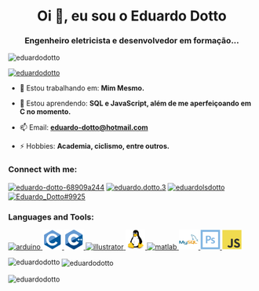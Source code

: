 <h1 align="center">Oi 👋, eu sou o Eduardo Dotto</h1>
<h3 align="center">Engenheiro eletricista e desenvolvedor em formação...</h3>

<p align="left"> <img src="https://komarev.com/ghpvc/?username=eduardodotto&label=Profile%20views&color=0e75b6&style=flat" alt="eduardodotto" /> </p>

<p align="left"> <a href="https://github.com/ryo-ma/github-profile-trophy"><img src="https://github-profile-trophy.vercel.app/?username=eduardodotto" alt="eduardodotto" /></a> </p>

- 🔭 Estou trabalhando em: **Mim Mesmo.**

- 🌱 Estou aprendendo: **SQL e JavaScript, além de me aperfeiçoando em C no momento.**

- 📫 Email: **eduardo-dotto@hotmail.com**

- ⚡ Hobbies: **Academia, ciclismo, entre outros.**

<h3 align="left">Connect with me:</h3>
<p align="left">
<a href="https://linkedin.com/in/eduardo-dotto-68909a244" target="blank"><img align="center" src="https://raw.githubusercontent.com/rahuldkjain/github-profile-readme-generator/master/src/images/icons/Social/linked-in-alt.svg" alt="eduardo-dotto-68909a244" height="30" width="40" /></a>
<a href="https://fb.com/eduardo.dotto.3" target="blank"><img align="center" src="https://raw.githubusercontent.com/rahuldkjain/github-profile-readme-generator/master/src/images/icons/Social/facebook.svg" alt="eduardo.dotto.3" height="30" width="40" /></a>
<a href="https://instagram.com/eduardolsdotto" target="blank"><img align="center" src="https://raw.githubusercontent.com/rahuldkjain/github-profile-readme-generator/master/src/images/icons/Social/instagram.svg" alt="eduardolsdotto" height="30" width="40" /></a>
<a href="https://discord.gg/Eduardo_Dotto#9925" target="blank"><img align="center" src="https://raw.githubusercontent.com/rahuldkjain/github-profile-readme-generator/master/src/images/icons/Social/discord.svg" alt="Eduardo_Dotto#9925" height="30" width="40" /></a>
</p>

<h3 align="left">Languages and Tools:</h3>
<p align="left"> <a href="https://www.arduino.cc/" target="_blank" rel="noreferrer"> <img src="https://cdn.worldvectorlogo.com/logos/arduino-1.svg" alt="arduino" width="40" height="40"/> </a> <a href="https://www.cprogramming.com/" target="_blank" rel="noreferrer"> <img src="https://raw.githubusercontent.com/devicons/devicon/master/icons/c/c-original.svg" alt="c" width="40" height="40"/> </a> <a href="https://www.w3schools.com/cpp/" target="_blank" rel="noreferrer"> <img src="https://raw.githubusercontent.com/devicons/devicon/master/icons/cplusplus/cplusplus-original.svg" alt="cplusplus" width="40" height="40"/> </a> <a href="https://www.adobe.com/in/products/illustrator.html" target="_blank" rel="noreferrer"> <img src="https://www.vectorlogo.zone/logos/adobe_illustrator/adobe_illustrator-icon.svg" alt="illustrator" width="40" height="40"/> </a> <a href="https://www.linux.org/" target="_blank" rel="noreferrer"> <img src="https://raw.githubusercontent.com/devicons/devicon/master/icons/linux/linux-original.svg" alt="linux" width="40" height="40"/> </a> <a href="https://www.mathworks.com/" target="_blank" rel="noreferrer"> <img src="https://upload.wikimedia.org/wikipedia/commons/2/21/Matlab_Logo.png" alt="matlab" width="40" height="40"/> </a> <a href="https://www.mysql.com/" target="_blank" rel="noreferrer"> <img src="https://raw.githubusercontent.com/devicons/devicon/master/icons/mysql/mysql-original-wordmark.svg" alt="mysql" width="40" height="40"/> </a> <a href="https://www.photoshop.com/en" target="_blank" rel="noreferrer"> <img src="https://raw.githubusercontent.com/devicons/devicon/master/icons/photoshop/photoshop-line.svg" alt="photoshop" width="40" height="40"/> </a>
<a href="https://developer.mozilla.org/en-US/docs/Web/JavaScript" target="_blank" rel="noreferrer"> <img src="https://raw.githubusercontent.com/devicons/devicon/master/icons/javascript/javascript-original.svg" alt="javascript" width="40" height="40"/> </a></p>

<p><img align="left" src="https://github-readme-stats.vercel.app/api/top-langs?username=eduardodotto&show_icons=true&locale=en&layout=compact" alt="eduardodotto" /></p>

<p>&nbsp;<img align="center" src="https://github-readme-stats.vercel.app/api?username=eduardodotto&show_icons=true&locale=en" alt="eduardodotto" /></p>

<p><img align="center" src="https://github-readme-streak-stats.herokuapp.com/?user=eduardodotto&" alt="eduardodotto" /></p>

